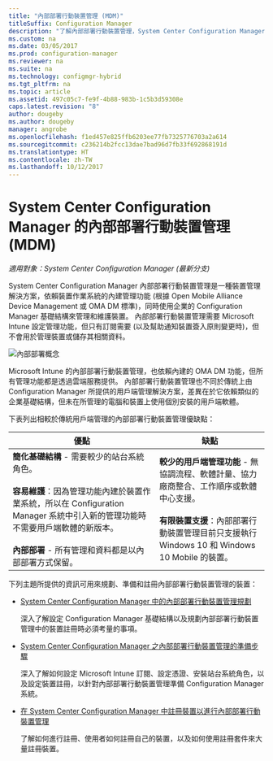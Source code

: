 ```yaml
---
title: "內部部署行動裝置管理 (MDM)"
titleSuffix: Configuration Manager
description: "了解內部部署行動裝置管理，System Center Configuration Manager 的裝置管理解決方案。"
ms.custom: na
ms.date: 03/05/2017
ms.prod: configuration-manager
ms.reviewer: na
ms.suite: na
ms.technology: configmgr-hybrid
ms.tgt_pltfrm: na
ms.topic: article
ms.assetid: 497c05c7-fe9f-4b88-983b-1c5b3d59308e
caps.latest.revision: "8"
author: dougeby
ms.author: dougeby
manager: angrobe
ms.openlocfilehash: f1ed457e825ffb6203ee77fb7325776703a2a614
ms.sourcegitcommit: c236214b2fcc13dae7bad96d7fb33f692868191d
ms.translationtype: HT
ms.contentlocale: zh-TW
ms.lasthandoff: 10/12/2017
---
```

# <a name="on-premises-mobile-device-management-mdm-in-system-center-configuration-manager"></a>System Center Configuration Manager 的內部部署行動裝置管理 (MDM)

*適用對象：System Center Configuration Manager (最新分支)*

System Center Configuration Manager 內部部署行動裝置管理是一種裝置管理解決方案，依賴裝置作業系統的內建管理功能 (根據 Open Mobile Alliance Device Management 或 OMA DM 標準)，同時使用企業的 Configuration Manager 基礎結構來管理和維護裝置。 內部部署行動裝置管理需要 Microsoft Intune 設定管理功能，但只有訂閱需要 (以及幫助通知裝置簽入原則變更時)，但不會用於管理裝置或儲存其相關資料。  

 ![內部部署概念](media/On-premises-conceptual.png)  

 Microsoft Intune 的內部部署行動裝置管理，也依賴內建的 OMA DM 功能，但所有管理功能都是透過雲端服務提供。  內部部署行動裝置管理也不同於傳統上由 Configuration Manager 所提供的用戶端管理解決方案，差異在於它依賴類似的企業基礎結構，但未在所管理的電腦和裝置上使用個別安裝的用戶端軟體。  

 下表列出相較於傳統用戶端管理的內部部署行動裝置管理優缺點：  

|優點|缺點|  
|----------------|-------------------|  
|**簡化基礎結構** - 需要較少的站台系統角色。<br /><br /> **容易維護**：因為管理功能內建於裝置作業系統，所以在 Configuration Manager 系統中引入新的管理功能時不需要用戶端軟體的新版本。<br /><br /> **內部部署** - 所有管理和資料都是以內部部署方式保留。|**較少的用戶端管理功能** - 無協調流程、軟體計量、協力廠商整合、工作順序或軟體中心支援。<br /><br /> **有限裝置支援**：內部部署行動裝置管理目前只支援執行 Windows 10 和 Windows 10 Mobile 的裝置。|  

 下列主題所提供的資訊可用來規劃、準備和註冊內部部署行動裝置管理的裝置：  

-   [System Center Configuration Manager 中的內部部署行動裝置管理規劃](../plan-design/plan-on-premises-mdm.md)  

     深入了解設定 Configuration Manager 基礎結構以及規劃內部部署行動裝置管理中的裝置註冊時必須考量的事項。  

-   [System Center Configuration Manager 之內部部署行動裝置管理的準備步驟](../get-started/preparation-steps-for-on-premises-mdm.md)  

     深入了解如何設定 Microsoft Intune 訂閱、設定憑證、安裝站台系統角色，以及設定裝置註冊，以針對內部部署行動裝置管理準備 Configuration Manager 系統。  

-   [在 System Center Configuration Manager 中註冊裝置以進行內部部署行動裝置管理](../deploy-use/enroll-devices-on-premises-mdm.md)  

     了解如何進行註冊、使用者如何註冊自己的裝置，以及如何使用註冊套件來大量註冊裝置。  
